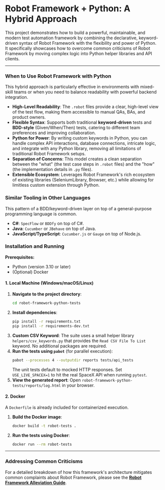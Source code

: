 # Robot Framework + Python: A Hybrid Approach

This project demonstrates how to build a powerful, maintainable, and modern test automation framework by combining the declarative, keyword-driven syntax of Robot Framework with the flexibility and power of Python. It specifically showcases how to overcome common criticisms of Robot Framework by moving complex logic into Python helper libraries and API clients.

---

### When to Use Robot Framework with Python

This hybrid approach is particularly effective in environments with mixed-skill teams or when you need to balance readability with powerful backend integration.

* **High-Level Readability**: The `.robot` files provide a clear, high-level view of the test flow, making them accessible to manual QAs, BAs, and product owners.
* **Flexible Syntax**: Supports both traditional **keyword-driven** tests and **BDD-style** (Given/When/Then) tests, catering to different team preferences and improving collaboration.
* **Python for Power**: By writing custom keywords in Python, you can handle complex API interactions, database connections, intricate logic, and integrate with any Python library, removing all limitations of traditional Robot Framework setups.
* **Separation of Concerns**: This model creates a clean separation between the "what" (the test case steps in `.robot` files) and the "how" (the implementation details in `.py` files).
* **Extensible Ecosystem**: Leverages Robot Framework's rich ecosystem of existing libraries (SeleniumLibrary, Browser, etc.) while allowing for limitless custom extension through Python.

### Similar Tooling in Other Languages

This pattern of a BDD/keyword-driven layer on top of a general-purpose programming language is common.
* **C#**: `SpecFlow` or `BDDfy` on top of C#.
* **Java**: `Cucumber` or `JBehave` on top of Java.
* **JavaScript/TypeScript**: `Cucumber.js` or `Gauge` on top of Node.js.

### Installation and Running

**Prerequisites:**
* Python (version 3.10 or later)
* (Optional) Docker

#### 1. Local Machine (Windows/macOS/Linux)

1.  **Navigate to the project directory**:
    ```bash
    cd robot-framework-python-tests
    ```
2.  **Install dependencies**:
    ```bash
    pip install -r requirements.txt
    pip install -r requirements-dev.txt
    ```
3.  **Custom CSV Keyword**: The suite uses a small helper library
    `helpers/csv_keywords.py` that provides the `Read CSV File To List`
    keyword. No additional packages are required.
4.  **Run the tests using `pabot`** (for parallel execution):
    ```bash
    pabot --processes 4 --outputdir reports tests/api_tests
    ```
    The unit tests default to mocked HTTP responses. Set `USE_LIVE_SPACEX=1` to
    hit the real SpaceX API when running `pytest`.
5.  **View the generated report**: Open `robot-framework-python-tests/reports/log.html` in your browser.

#### 2. Docker

A `Dockerfile` is already included for containerized execution.

1. **Build the Docker image**:
   ```bash
   docker build -t robot-tests .
   ```
2. **Run the tests using Docker**:
   ```bash
   docker run --rm robot-tests
   ```

---
### Addressing Common Criticisms

For a detailed breakdown of how this framework's architecture mitigates common complaints about Robot Framework, please see the **[Robot Framework Alleviation Guide](./robot_framework_alleviation.md)**.
